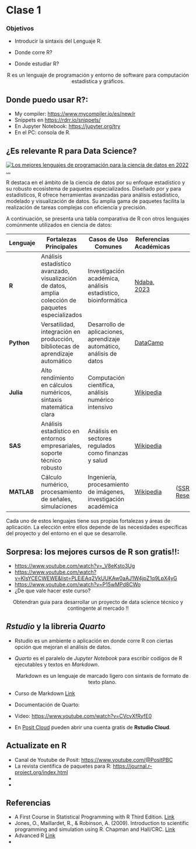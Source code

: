 # Clase 1

### Objetivos

- Introducir la sintaxis del Lenguaje R.

- Donde corre R?

- Donde estudiar R?

<div align="center"> R es un lenguaje de programación y entorno de software para computación estadística y gráficos. </div>

## Donde puedo usar R?:
- My compiler: https://www.mycompiler.io/es/new/r
- Snippets en https://rdrr.io/snippets/
- En Jupyter Notebook: https://jupyter.org/try
- En el PC: consola de R.

## ¿Es relevante R para Data Science?

[![Los mejores lenguajes de programación para la ciencia de datos en 2022 ...](https://tse3.mm.bing.net/th/id/OIP.HPMJNgFqaJjQ11fedN1yBQHaE7?cb=iwp1\&pid=Api)](https://topbigdata.es/los-mejores-lenguajes-de-programacion-para-la-ciencia-de-datos-en-2022/)

R destaca en el ámbito de la ciencia de datos por su enfoque estadístico y su robusto ecosistema de paquetes especializados. Diseñado por y para estadísticos, R ofrece herramientas avanzadas para análisis estadístico, modelado y visualización de datos. Su amplia gama de paquetes facilita la realización de tareas complejas con eficiencia y precisión.

A continuación, se presenta una tabla comparativa de R con otros lenguajes comúnmente utilizados en ciencia de datos:

| Lenguaje   | Fortalezas Principales                                                                             | Casos de Uso Comunes                                                  | Referencias Académicas                                                                                                                       |                                |
| ---------- | -------------------------------------------------------------------------------------------------- | --------------------------------------------------------------------- | -------------------------------------------------------------------------------------------------------------------------------------------- | ------------------------------ |
| **R**      | Análisis estadístico avanzado, visualización de datos, amplia colección de paquetes especializados | Investigación académica, análisis estadístico, bioinformática         | [Ndaba, 2023](https://www.researchgate.net/publication/366617855_A_Review_of_the_use_of_R_Programming_for_Data_Science_Research_in_Botswana) |                                |
| **Python** | Versatilidad, integración en producción, bibliotecas de aprendizaje automático                     | Desarrollo de aplicaciones, aprendizaje automático, análisis de datos | [DataCamp](https://www.datacamp.com/blog/python-vs-r-for-data-science-whats-the-difference)                                                  |                                |
| **Julia**  | Alto rendimiento en cálculos numéricos, sintaxis matemática clara                                  | Computación científica, análisis numérico intensivo                   | [Wikipedia](https://en.wikipedia.org/wiki/Scientific_programming_language)                                                                   |                                |
| **SAS**    | Análisis estadístico en entornos empresariales, soporte técnico robusto                            | Análisis en sectores regulados como finanzas y salud                  | [Wikipedia](https://en.wikipedia.org/wiki/SAS_%28software%29)                                                                                |                                |
| **MATLAB** | Cálculo numérico, procesamiento de señales, simulaciones                                           | Ingeniería, procesamiento de imágenes, investigación académica        | [Wikipedia](https://en.wikipedia.org/wiki/MATLAB)                                                                                            | ([SSRN][1], [ResearchGate][2]) |

Cada uno de estos lenguajes tiene sus propias fortalezas y áreas de aplicación. La elección entre ellos depende de las necesidades específicas del proyecto y del entorno en el que se desarrolle.

[1]: https://papers.ssrn.com/sol3/papers.cfm?abstract_id=5051680&utm_source=chatgpt.com "Python for Data Analytics: A Systematic Literature Review of Tools ..."
[2]: https://www.researchgate.net/publication/390743029_Python_vs_Julia_Emerging_Programming_Languages_in_AI_Research?utm_source=chatgpt.com "Python vs. Julia: Emerging Programming Languages in AI Research"


## Sorpresa: los mejores cursos de R son gratis!!: 
- https://www.youtube.com/watch?v=_V8eKsto3Ug
- https://www.youtube.com/watch?v=KlsYCECWEWE&list=PLEiEAq2VkUUKAw0aAJ1W4jpZ1q9LpX4yG
- https://www.youtube.com/watch?v=P15wMPd8CWo
- ¿De que vale hacer este curso?

<div align="center"> Obtendran guia para desarrollar un proyecto de data science técnico y contingente al mercado !! </div>


## *Rstudio* y la libreria *Quarto*
- Rstudio es un ambiente o aplicación en donde corre R con ciertas opción que mejoran
el análisis de datos.
- *Quarto* es el paralelo de *Jupyter Notebook* para escribir codigos de R ejecutables
  y textos en *Markdown*.
  
  <div align="center"> Markdown es un lenguaje de marcado ligero con sintaxis de formato de texto plano.</div>
  
- Curso de Markdown [Link](https://tutorialmarkdown.com/markdown) 
- Documentación de Quarto:
- Video: https://www.youtube.com/watch?v=CVcvXfRyfE0
- En [Posit Cloud](https://posit.cloud/) pueden abrir una cuenta gratis de **Rstudio Cloud**.

## Actualizate en R

- Canal de Youtube de Posit: https://www.youtube.com/@PositPBC
- La revista cientifica de paquetes para R: https://journal.r-project.org/index.html
- 
- 

## Referencias
- A First Course in Statistical Programming with R Third Edition. [Link](https://www.murdoch-sutherland.com/StatProg3/)
- Jones, O., Maillardet, R., & Robinson, A. (2009). Introduction to scientific programming and simulation using R. Chapman and Hall/CRC. [Link](https://nyu-cdsc.github.io/learningr/assets/simulation.pdf)
- Advanced R [Link](https://adv-r.hadley.nz/)
- 
